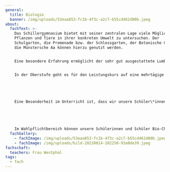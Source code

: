 ```yaml
---
general:
  title: Biologie
  banner: /img/uploads/53eaa853-fc1b-4f3c-a2c7-b55cd462d80b.jpeg
about:
  fachText: >-
    Das Schillergymnasium bietet mit seiner zentralen Lage viele Möglichkeiten,
    Pflanzen und Tiere in ihrer konkreten Umwelt zu untersuchen. Der
    Schulgarten, die Promenade bzw. der Schlossgarten, der Botanische Garten und
    die Münstersche Aa können hierzu genutzt werden.  


    Eine besondere Erfahrung ermöglicht der sehr gut ausgestattete Lumbricus-Umweltbus der Natur- und Umweltschutzakademie NRW (NUA), den wir häufig in der Klasse 8 und der Oberstufe einladen und der die Erkundung der nahen Lebensräume ermöglicht.  


    In der Oberstufe geht es für den Leistungskurs auf eine mehrtägige Exkursion zur Außenstelle „Heiliges Meer“ des LWL Naturkundemuseums. 


     


    Eine Besonderheit im Unterricht ist, dass wir unsere Schüler\*innen „in die Sammlung holen“ – wir arbeiten gezielt in Gruppenarbeitsphasen an Gruppentischen in der Biologiesammlung. Das hier zur Verfügung stehende Anschauungsmaterial wird so von den Schüler\*innen eigenständiger und selbstverständlicher genutzt. 


     


    Im Wahlpflichtbereich können unsere Schülerinnen und Schüler Bio-Chemie als Kurs wählen, in der Qualifikationsphase bieten wir einen Bio-Chemie Projektkurs mit den inhaltlichen Schwerpunkten Genetik und Neurologie. Dieser wird in Zusammenarbeit mit dem Institut für molekulare Neurobiologie der Uni Münster durchgeführt.
  fachGallery:
    - fachImage: /img/uploads/53eaa853-fc1b-4f3c-a2c7-b55cd462d80b.jpeg
    - fachImage: /img/uploads/bild-20230814-102250-93a0de39.jpeg
fachschaft:
  teachers: Frau Westphal
tags:
  - fach
---
```

